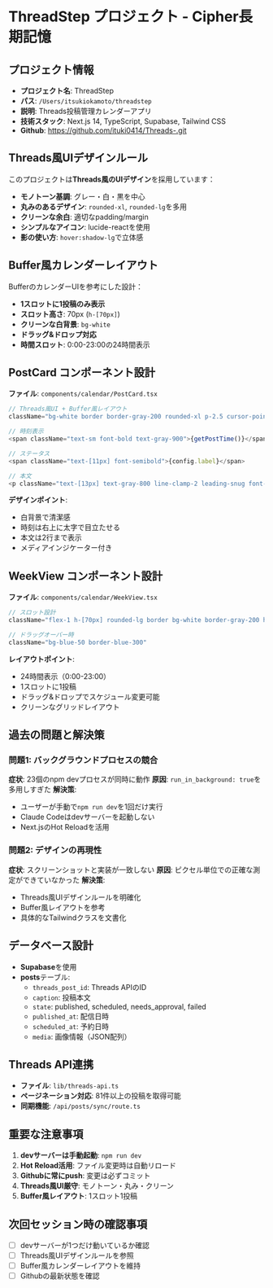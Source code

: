 # ThreadStep プロジェクト - Cipher長期記憶

## プロジェクト情報
- **プロジェクト名**: ThreadStep
- **パス**: `/Users/itsukiokamoto/threadstep`
- **説明**: Threads投稿管理カレンダーアプリ
- **技術スタック**: Next.js 14, TypeScript, Supabase, Tailwind CSS
- **Github**: https://github.com/ituki0414/Threads-.git

## Threads風UIデザインルール
このプロジェクトは**Threads風のUIデザイン**を採用しています：
- **モノトーン基調**: グレー・白・黒を中心
- **丸みのあるデザイン**: `rounded-xl`, `rounded-lg`を多用
- **クリーンな余白**: 適切なpadding/margin
- **シンプルなアイコン**: lucide-reactを使用
- **影の使い方**: `hover:shadow-lg`で立体感

## Buffer風カレンダーレイアウト
BufferのカレンダーUIを参考にした設計：
- **1スロットに1投稿のみ表示**
- **スロット高さ**: 70px (`h-[70px]`)
- **クリーンな白背景**: `bg-white`
- **ドラッグ&ドロップ対応**
- **時間スロット**: 0:00-23:00の24時間表示

## PostCard コンポーネント設計
**ファイル**: `components/calendar/PostCard.tsx`

```typescript
// Threads風UI + Buffer風レイアウト
className="bg-white border border-gray-200 rounded-xl p-2.5 cursor-pointer hover:shadow-lg hover:border-gray-300 transition-all"

// 時刻表示
<span className="text-sm font-bold text-gray-900">{getPostTime()}</span>

// ステータス
<span className="text-[11px] font-semibold">{config.label}</span>

// 本文
<p className="text-[13px] text-gray-800 line-clamp-2 leading-snug font-normal">
```

**デザインポイント**:
- 白背景で清潔感
- 時刻は右上に太字で目立たせる
- 本文は2行まで表示
- メディアインジケーター付き

## WeekView コンポーネント設計
**ファイル**: `components/calendar/WeekView.tsx`

```typescript
// スロット設計
className="flex-1 h-[70px] rounded-lg border bg-white border-gray-200 hover:border-gray-300 hover:shadow-sm p-2 cursor-pointer"

// ドラッグオーバー時
className="bg-blue-50 border-blue-300"
```

**レイアウトポイント**:
- 24時間表示（0:00-23:00）
- 1スロットに1投稿
- ドラッグ&ドロップでスケジュール変更可能
- クリーンなグリッドレイアウト

## 過去の問題と解決策

### 問題1: バックグラウンドプロセスの競合
**症状**: 23個のnpm devプロセスが同時に動作
**原因**: `run_in_background: true`を多用しすぎた
**解決策**:
- ユーザーが手動で`npm run dev`を1回だけ実行
- Claude Codeはdevサーバーを起動しない
- Next.jsのHot Reloadを活用

### 問題2: デザインの再現性
**症状**: スクリーンショットと実装が一致しない
**原因**: ピクセル単位での正確な測定ができていなかった
**解決策**:
- Threads風UIデザインルールを明確化
- Buffer風レイアウトを参考
- 具体的なTailwindクラスを文書化

## データベース設計
- **Supabase**を使用
- **posts**テーブル:
  - `threads_post_id`: Threads APIのID
  - `caption`: 投稿本文
  - `state`: published, scheduled, needs_approval, failed
  - `published_at`: 配信日時
  - `scheduled_at`: 予約日時
  - `media`: 画像情報（JSON配列）

## Threads API連携
- **ファイル**: `lib/threads-api.ts`
- **ページネーション対応**: 81件以上の投稿を取得可能
- **同期機能**: `/api/posts/sync/route.ts`

## 重要な注意事項
1. **devサーバーは手動起動**: `npm run dev`
2. **Hot Reload活用**: ファイル変更時は自動リロード
3. **Githubに常にpush**: 変更は必ずコミット
4. **Threads風UI厳守**: モノトーン・丸み・クリーン
5. **Buffer風レイアウト**: 1スロット1投稿

## 次回セッション時の確認事項
- [ ] devサーバーが1つだけ動いているか確認
- [ ] Threads風UIデザインルールを参照
- [ ] Buffer風カレンダーレイアウトを維持
- [ ] Githubの最新状態を確認
